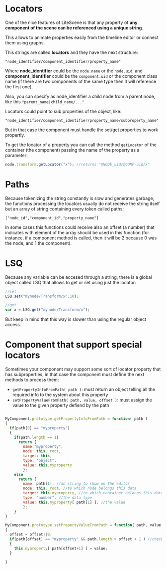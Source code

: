 # Locators

One of the nice features of LiteScene is that any property of **any component of the scene can be referenced using a unique string**.

This allows to animate properties easily from the timeline editor or connect them using graphs.

This strings are called **locators** and they have the next structure:

```"node_identifier/component_identifier/property_name"```

Where **node_identifier** could be the ```node.name``` or the ```node.uid```, and **component_identifier** could be the ```component.uid``` or the component class name (if there are two components of the same type then it will reference the first one).

Also, you can specify as node_identifier a child node from a parent node, like this ```"parent_name|child_name/..."```

Locators could point to sub properties of the object, like:

```"node_identifier/component_identifier/property_name/subproperty_name"```

But in that case the component must handle the set/get properties to work propertly.

To get the locator of a property you can call the method ```getLocator``` of the container (the component) passing the name of the property as a parameter:

```javascript
node.transform.getLocator("x"); //returns "@NODE_uid/@COMP-uid/x"
```

# Paths

Because tokenizing the string constantly is slow and generates garbage, the functions processing the locators usually do not receive the string itself but an array of string containing every token called paths:

```["node_id","component_id","property_name"]```

In some cases this functions could receive also an offset (a number) that indicates with element of the array should be used in this function (for instance, if a component method is called, then it will be 2 because 0 was the node, and 1 the component).

# LSQ

Because any variable can be accesed through a string, there is a global object called LSQ that allows to get or set using just the locator:

```js
//set
LSQ.set("mynode/Transform/x",10);

//get
var x = LSQ.get("mynode/Transform/x");
```

But keep in mind that this way is slower than using the regular object access.

# Component that support special locators

Sometimes your component may support some sort of locator property that has subproperties, in that case the component must define the next methods to process them:

- ```getPropertyInfoFromPath( path )```: must return an object telling all the required info to the system about this property
- ```setPropertyValueFromPath( path, value, offset )```: must assign the value to the given property defiend by the path

```js

MyComponent.prototype.getPropertyInfoFromPath = function( path )
{
  if(path[0] == "myproperty")
  {
    if(path.length == 1)
      return {
        name:"myproperty",
        node: this._root,
        target: this,
        type: "object",
        value: this.myproperty
  		};
    else
      return {
        name: path[1], //an string to show on the editor
        node: this._root, //to which node belongs this data
        target: this.myproperty, //to which container belongs this data
        type: "number", //the data type
        value: this.myproperty[ path[1] ], //the value
  		};    
    }
}    

MyComponent.prototype.setPropertyValueFromPath = function( path, value, offset )
{
  offset = offset||0;
  if(path[offset] == "myproperty" && path.length > offset + 1 ) //check there is a subproperty
  {
    this.myproperty[ path[offset+1] ] = value;
  }

}
```
